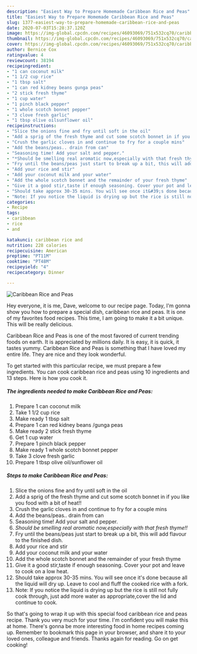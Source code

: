 ```yaml
---
description: "Easiest Way to Prepare Homemade Caribbean Rice and Peas"
title: "Easiest Way to Prepare Homemade Caribbean Rice and Peas"
slug: 1377-easiest-way-to-prepare-homemade-caribbean-rice-and-peas
date: 2020-07-03T15:28:37.120Z
image: https://img-global.cpcdn.com/recipes/46093069/751x532cq70/caribbean-rice-and-peas-recipe-main-photo.jpg
thumbnail: https://img-global.cpcdn.com/recipes/46093069/751x532cq70/caribbean-rice-and-peas-recipe-main-photo.jpg
cover: https://img-global.cpcdn.com/recipes/46093069/751x532cq70/caribbean-rice-and-peas-recipe-main-photo.jpg
author: Bernice Cox
ratingvalue: 4
reviewcount: 38194
recipeingredient:
- "1 can coconut milk"
- "1 1/2 cup rice"
- "1 tbsp salt"
- "1 can red kidney beans gunga peas"
- "2 stick fresh thyme"
- "1 cup water"
- "1 pinch black pepper"
- "1 whole scotch bonnet pepper"
- "3 clove fresh garlic"
- "1 tbsp olive oilsunflower oil"
recipeinstructions:
- "Slice the onions fine and fry until soft in the oil"
- "Add a sprig of the fresh thyme and cut some scotch bonnet in if you like you food with a bit of heat!!"
- "Crush the garlic cloves in and continue to fry for a couple mins"
- "Add the beans/peas.. drain from can"
- "Seasoning time! Add your salt and pepper."
- "*Should be smelling real aromatic now,especially with that fresh thyme!!*"
- "Fry until the beans/peas just start to break up a bit, this will add flavour to the finished dish."
- "Add your rice and stir"
- "Add your coconut milk and your water"
- "Add the whole scotch bonnet and the remainder of your fresh thyme"
- "Give it a good stir,taste if enough seasoning. Cover your pot and leave to cook on a low heat."
- "Should take approx 30-35 mins. You will see once it&#39;s done because all the liquid will dry up. Leave to cool and fluff the cooked rice with a fork."
- "Note: If you notice the liquid is drying up but the rice is still not fully cook through, just add more water as appropriate,cover the lid and continue to cook."
categories:
- Recipe
tags:
- caribbean
- rice
- and

katakunci: caribbean rice and 
nutrition: 228 calories
recipecuisine: American
preptime: "PT11M"
cooktime: "PT48M"
recipeyield: "4"
recipecategory: Dinner

---
```



![Caribbean Rice and Peas](https://img-global.cpcdn.com/recipes/46093069/751x532cq70/caribbean-rice-and-peas-recipe-main-photo.jpg)

Hey everyone, it is me, Dave, welcome to our recipe page. Today, I'm gonna show you how to prepare a special dish, caribbean rice and peas. It is one of my favorites food recipes. This time, I am going to make it a bit unique. This will be really delicious.



Caribbean Rice and Peas is one of the most favored of current trending foods on earth. It is appreciated by millions daily. It is easy, it is quick, it tastes yummy. Caribbean Rice and Peas is something that I have loved my entire life. They are nice and they look wonderful.


To get started with this particular recipe, we must prepare a few ingredients. You can cook caribbean rice and peas using 10 ingredients and 13 steps. Here is how you cook it.

<!--inarticleads1-->

##### The ingredients needed to make Caribbean Rice and Peas:

1. Prepare 1 can coconut milk
1. Take 1 1/2 cup rice
1. Make ready 1 tbsp salt
1. Prepare 1 can red kidney beans /gunga peas
1. Make ready 2 stick fresh thyme
1. Get 1 cup water
1. Prepare 1 pinch black pepper
1. Make ready 1 whole scotch bonnet pepper
1. Take 3 clove fresh garlic
1. Prepare 1 tbsp olive oil/sunflower oil




<!--inarticleads2-->

##### Steps to make Caribbean Rice and Peas:

1. Slice the onions fine and fry until soft in the oil
1. Add a sprig of the fresh thyme and cut some scotch bonnet in if you like you food with a bit of heat!!
1. Crush the garlic cloves in and continue to fry for a couple mins
1. Add the beans/peas.. drain from can
1. Seasoning time! Add your salt and pepper.
1. *Should be smelling real aromatic now,especially with that fresh thyme!!*
1. Fry until the beans/peas just start to break up a bit, this will add flavour to the finished dish.
1. Add your rice and stir
1. Add your coconut milk and your water
1. Add the whole scotch bonnet and the remainder of your fresh thyme
1. Give it a good stir,taste if enough seasoning. Cover your pot and leave to cook on a low heat.
1. Should take approx 30-35 mins. You will see once it&#39;s done because all the liquid will dry up. Leave to cool and fluff the cooked rice with a fork.
1. Note: If you notice the liquid is drying up but the rice is still not fully cook through, just add more water as appropriate,cover the lid and continue to cook.




So that's going to wrap it up with this special food caribbean rice and peas recipe. Thank you very much for your time. I'm confident you will make this at home. There's gonna be more interesting food in home recipes coming up. Remember to bookmark this page in your browser, and share it to your loved ones, colleague and friends. Thanks again for reading. Go on get cooking!
